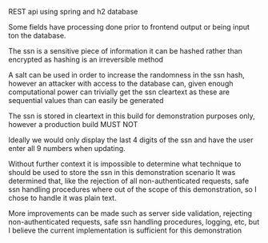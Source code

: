 

REST api using spring and h2 database

Some fields have processing done prior to frontend output
or being input ton the database.

The ssn is a sensitive piece of information it can be hashed
rather than encrypted as hashing is an irreversible method

A salt can be used in order to increase the randomness in the ssn
hash, however an attacker with access to the database can, given enough computational power
can trivially get the ssn cleartext as these are sequential values than can easily be generated

The ssn is stored in cleartext in this build for demonstration purposes only, however
a production build MUST NOT

Ideally we would only  display the last 4 digits of the ssn and have the user enter all 9
numbers when updating.

Without further context it is impossible to determine what
technique to should be used to store the ssn in this demonstration scenario
It was determined that, like the rejection of all non-authenticated requests, safe ssn handling procedures where out of the scope of this demonstration,
so I chose to handle it was plain text. 


More improvements can be made such as server side validation, rejecting non-authenticated requests, safe ssn handling procedures, logging, etc, 
but I believe the current implementation is sufficient for this demonstration

